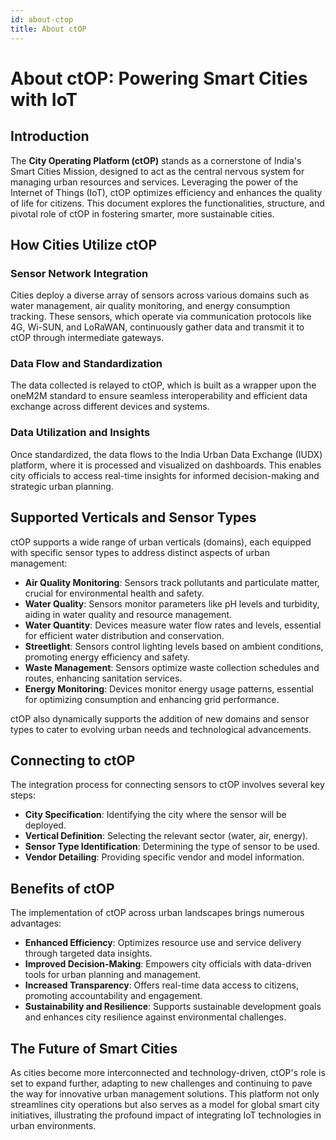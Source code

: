 ```yaml
---
id: about-ctop
title: About ctOP
---
```


# About ctOP: Powering Smart Cities with IoT

## Introduction

The **City Operating Platform (ctOP)** stands as a cornerstone of India's Smart Cities Mission, designed to act as the central nervous system for managing urban resources and services. Leveraging the power of the Internet of Things (IoT), ctOP optimizes efficiency and enhances the quality of life for citizens. This document explores the functionalities, structure, and pivotal role of ctOP in fostering smarter, more sustainable cities.

## How Cities Utilize ctOP

### Sensor Network Integration

Cities deploy a diverse array of sensors across various domains such as water management, air quality monitoring, and energy consumption tracking. These sensors, which operate via communication protocols like 4G, Wi-SUN, and LoRaWAN, continuously gather data and transmit it to ctOP through intermediate gateways.

### Data Flow and Standardization

The data collected is relayed to ctOP, which is built as a wrapper upon the oneM2M standard to ensure seamless interoperability and efficient data exchange across different devices and systems.

### Data Utilization and Insights

Once standardized, the data flows to the India Urban Data Exchange (IUDX) platform, where it is processed and visualized on dashboards. This enables city officials to access real-time insights for informed decision-making and strategic urban planning.

## Supported Verticals and Sensor Types

ctOP supports a wide range of urban verticals (domains), each equipped with specific sensor types to address distinct aspects of urban management:

- **Air Quality Monitoring**: Sensors track pollutants and particulate matter, crucial for environmental health and safety.
- **Water Quality**: Sensors monitor parameters like pH levels and turbidity, aiding in water quality and resource management.
- **Water Quantity**: Devices measure water flow rates and levels, essential for efficient water distribution and conservation.
- **Streetlight**: Sensors control lighting levels based on ambient conditions, promoting energy efficiency and safety.
- **Waste Management**: Sensors optimize waste collection schedules and routes, enhancing sanitation services.
- **Energy Monitoring**: Devices monitor energy usage patterns, essential for optimizing consumption and enhancing grid performance.

ctOP also dynamically supports the addition of new domains and sensor types to cater to evolving urban needs and technological advancements.

## Connecting to ctOP

The integration process for connecting sensors to ctOP involves several key steps:

- **City Specification**: Identifying the city where the sensor will be deployed.
- **Vertical Definition**: Selecting the relevant sector (water, air, energy).
- **Sensor Type Identification**: Determining the type of sensor to be used.
- **Vendor Detailing**: Providing specific vendor and model information.

## Benefits of ctOP

The implementation of ctOP across urban landscapes brings numerous advantages:

- **Enhanced Efficiency**: Optimizes resource use and service delivery through targeted data insights.
- **Improved Decision-Making**: Empowers city officials with data-driven tools for urban planning and management.
- **Increased Transparency**: Offers real-time data access to citizens, promoting accountability and engagement.
- **Sustainability and Resilience**: Supports sustainable development goals and enhances city resilience against environmental challenges.

## The Future of Smart Cities

As cities become more interconnected and technology-driven, ctOP's role is set to expand further, adapting to new challenges and continuing to pave the way for innovative urban management solutions. This platform not only streamlines city operations but also serves as a model for global smart city initiatives, illustrating the profound impact of integrating IoT technologies in urban environments.

